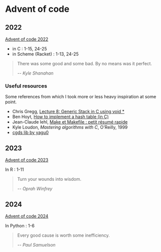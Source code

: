 # Advent of code

## 2022

[Advent of code 2022](https://adventofcode.com/2022)

- in C : 1-15, 24-25
- in Scheme (Racket) : 1-13, 24-25

> There was some good and some bad. By no means was it perfect.
>
> _-- Kyle Shanahan_

### Useful resources

Some references from which I took more or less heavy inspiration at some point.

- Chris Gregg, [Lecture 8: Generic Stack in C using void \*](https://youtu.be/vCwRbB7-igI)
- Ben Hoyt, [How to implement a hash table (in C)](https://benhoyt.com/writings/hash-table-in-c/)
- Jean-Claude Iehl, [Make et Makefile : petit résumé rapide](https://perso.univ-lyon1.fr/jean-claude.iehl/Public/educ/Makefile.html)
- Kyle Loudon, _Mastering algorithms with C_, O'Reilly, 1999
- [cgds lib by yagu0](https://github.com/yagu0/cgds/)

## 2023

[Advent of code 2023](https://adventofcode.com/2023)

In R : 1-11

> Turn your wounds into wisdom.
>
> _-- Oprah Winfrey_

## 2024

[Advent of code 2024](https://adventofcode.com/2024)

In Python : 1-6

> Every good cause is worth some inefficiency.
>
> _-- Paul Samuelson_
